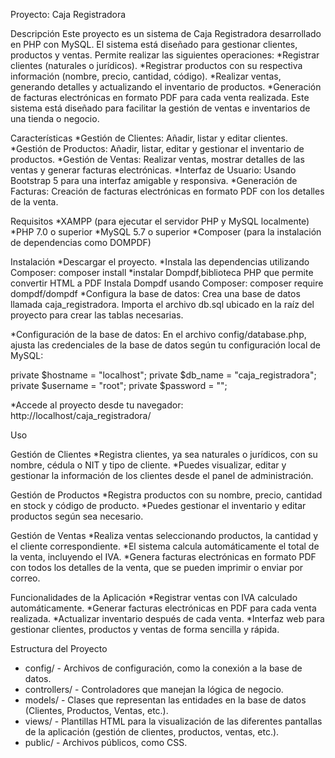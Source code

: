 Proyecto: Caja Registradora

Descripción
Este proyecto es un sistema de Caja Registradora desarrollado en PHP con MySQL. El sistema está diseñado para gestionar clientes, productos y ventas. Permite realizar las siguientes operaciones:
*Registrar clientes (naturales o jurídicos).
*Registrar productos con su respectiva información (nombre, precio, cantidad, código).
*Realizar ventas, generando detalles y actualizando el inventario de productos.
*Generación de facturas electrónicas en formato PDF para cada venta realizada.
Este sistema está diseñado para facilitar la gestión de ventas e inventarios de una tienda o negocio.

Características
*Gestión de Clientes: Añadir, listar y editar clientes.
*Gestión de Productos: Añadir, listar, editar y gestionar el inventario de productos.
*Gestión de Ventas: Realizar ventas, mostrar detalles de las ventas y generar facturas electrónicas.
*Interfaz de Usuario: Usando Bootstrap 5 para una interfaz amigable y responsiva.
*Generación de Facturas: Creación de facturas electrónicas en formato PDF con los detalles de la venta.

Requisitos
*XAMPP (para ejecutar el servidor PHP y MySQL localmente)
*PHP 7.0 o superior
*MySQL 5.7 o superior
*Composer (para la instalación de dependencias como DOMPDF)

Instalación
*Descargar el proyecto.
*Instala las dependencias utilizando Composer:
composer install
*instalar Dompdf,biblioteca PHP que permite convertir HTML a PDF
Instala Dompdf usando Composer: 
composer require dompdf/dompdf
*Configura la base de datos:
Crea una base de datos llamada caja_registradora.
Importa el archivo db.sql ubicado en la raíz del proyecto para crear las tablas necesarias.

*Configuración de la base de datos:
En el archivo config/database.php, ajusta las credenciales de la base de datos según tu configuración local de MySQL:

private $hostname = "localhost";
private $db_name = "caja_registradora";
private $username = "root";
private $password = "";

*Accede al proyecto desde tu navegador:
http://localhost/caja_registradora/

Uso

Gestión de Clientes
*Registra clientes, ya sea naturales o jurídicos, con su nombre, cédula o NIT y tipo de cliente.
*Puedes visualizar, editar y gestionar la información de los clientes desde el panel de administración.

Gestión de Productos
*Registra productos con su nombre, precio, cantidad en stock y código de producto.
*Puedes gestionar el inventario y editar productos según sea necesario.

Gestión de Ventas
*Realiza ventas seleccionando productos, la cantidad y el cliente correspondiente.
*El sistema calcula automáticamente el total de la venta, incluyendo el IVA.
*Genera facturas electrónicas en formato PDF con todos los detalles de la venta, que se pueden imprimir o enviar por correo.

Funcionalidades de la Aplicación
*Registrar ventas con IVA calculado automáticamente.
*Generar facturas electrónicas en PDF para cada venta realizada.
*Actualizar inventario después de cada venta.
*Interfaz web para gestionar clientes, productos y ventas de forma sencilla y rápida.

Estructura del Proyecto
* config/ - Archivos de configuración, como la conexión a la base de datos.
* controllers/ - Controladores que manejan la lógica de negocio.
* models/ - Clases que representan las entidades en la base de datos (Clientes, Productos, Ventas, etc.).
* views/ - Plantillas HTML para la visualización de las diferentes pantallas de la aplicación (gestión de clientes, productos, ventas, etc.).
* public/ - Archivos públicos, como CSS.
